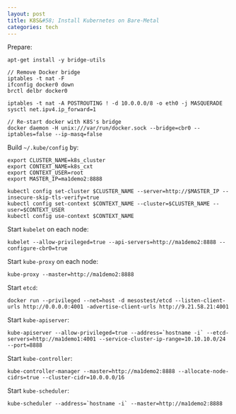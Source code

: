 ```yaml
---
layout: post
title: K8S&#58; Install Kubernetes on Bare-Metal
categories: tech
---
```


Prepare:

    apt-get install -y bridge-utils

    // Remove Docker bridge
    iptables -t nat -F
    ifconfig docker0 down
    brctl delbr docker0

    iptables -t nat -A POSTROUTING ! -d 10.0.0.0/8 -o eth0 -j MASQUERADE
    sysctl net.ipv4.ip_forward=1

    // Re-start docker with K8S's bridge
    docker daemon -H unix:///var/run/docker.sock --bridge=cbr0 --iptables=false --ip-masq=false

Build `~/.kube/config` by:

    export CLUSTER_NAME=k8s_cluster
    export CONTEXT_NAME=k8s_cxt
    export CONTEXT_USER=root
    export MASTER_IP=ma1demo2:8888

    kubectl config set-cluster $CLUSTER_NAME --server=http://$MASTER_IP --insecure-skip-tls-verify=true
    kubectl config set-context $CONTEXT_NAME --cluster=$CLUSTER_NAME --user=$CONTEXT_USER
    kubectl config use-context $CONTEXT_NAME

Start `kubelet` on each node:

    kubelet --allow-privileged=true --api-servers=http://ma1demo2:8888 --configure-cbr0=true

Start `kube-proxy` on each node:

    kube-proxy --master=http://ma1demo2:8888

Start `etcd`:

    docker run --privileged --net=host -d mesostest/etcd --listen-client-urls http://0.0.0.0:4001 -advertise-client-urls http://9.21.58.21:4001

Start `kube-apiserver`:

    kube-apiserver --allow-privileged=true --address=`hostname -i` --etcd-servers=http://ma1demo1:4001 --service-cluster-ip-range=10.10.10.0/24 --port=8888 

Start `kube-controller`:
 
    kube-controller-manager --master=http://ma1demo2:8888 --allocate-node-cidrs=true --cluster-cidr=10.0.0.0/16

Start `kube-scheduler`:

    kube-scheduler --address=`hostname -i` --master=http://ma1demo2:8888
